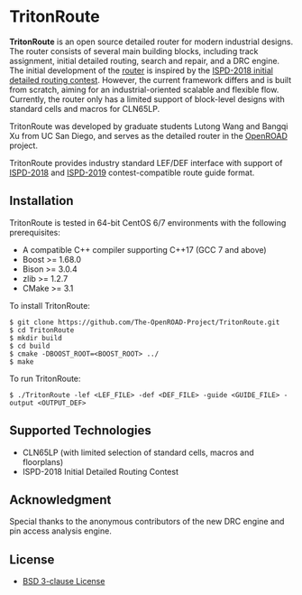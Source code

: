 # TritonRoute
**TritonRoute** is an open source detailed router for modern industrial 
designs. The router consists of several main building blocks, including 
track assignment, initial detailed routing, search and repair, and a DRC 
engine.  The initial development of the 
[router](https://vlsicad.ucsd.edu/Publications/Conferences/363/c363.pdf) 
is inspired by the 
[ISPD-2018 initial detailed routing contest](http://www.ispd.cc/contests/18/). 
However, the current framework differs and is built from scratch, aiming 
for an industrial-oriented scalable and flexible flow. Currently, the router 
only has a limited support of block-level designs with standard cells and 
macros for CLN65LP.

TritonRoute was developed by graduate students Lutong Wang and Bangqi Xu from 
UC San Diego, and serves as the detailed router in the 
[OpenROAD](https://theopenroadproject.org/) project. 

TritonRoute provides industry standard LEF/DEF interface with 
support of [ISPD-2018](http://www.ispd.cc/contests/18/) and 
[ISPD-2019](http://www.ispd.cc/contests/19/) contest-compatible route guide 
format.

## Installation ##
TritonRoute is tested in 64-bit CentOS 6/7 environments with the following
prerequisites:
* A compatible C++ compiler supporting C++17 (GCC 7 and above)
* Boost >= 1.68.0
* Bison >= 3.0.4
* zlib >= 1.2.7
* CMake >= 3.1

To install TritonRoute:
```
$ git clone https://github.com/The-OpenROAD-Project/TritonRoute.git
$ cd TritonRoute 
$ mkdir build
$ cd build
$ cmake -DBOOST_ROOT=<BOOST_ROOT> ../
$ make
```
   
To run TritonRoute: 
```
$ ./TritonRoute -lef <LEF_FILE> -def <DEF_FILE> -guide <GUIDE_FILE> -output <OUTPUT_DEF>
```

## Supported Technologies ##
* CLN65LP (with limited selection of standard cells, macros and floorplans)
* ISPD-2018 Initial Detailed Routing Contest 

## Acknowledgment ##
Special thanks to the anonymous contributors of the new DRC engine and pin access analysis engine.

## License ##
* [BSD 3-clause License](LICENSE) 

